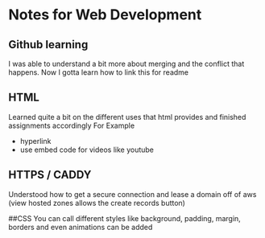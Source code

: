 # Notes for Web Development
## Github learning
I was able to understand a bit more about merging and the conflict that happens.
Now I gotta learn how to link this for readme

## HTML
Learned quite a bit on the different uses that html provides and finished assignments accordingly
For Example
 - <a> hyperlink
 - use embed code for videos like youtube

## HTTPS / CADDY
Understood how to get a secure connection and lease a domain off of aws (view hosted zones allows the create records button)

##CSS
You can call different styles like background, padding, margin, borders and even animations can be added
